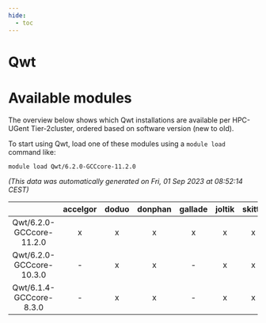 ```yaml
---
hide:
  - toc
---
```


Qwt
===

# Available modules


The overview below shows which Qwt installations are available per HPC-UGent Tier-2cluster, ordered based on software version (new to old).

To start using Qwt, load one of these modules using a `module load` command like:

```shell
module load Qwt/6.2.0-GCCcore-11.2.0
```

*(This data was automatically generated on Fri, 01 Sep 2023 at 08:52:14 CEST)*  

| |accelgor|doduo|donphan|gallade|joltik|skitty|swalot|victini|
| :---: | :---: | :---: | :---: | :---: | :---: | :---: | :---: | :---: |
|Qwt/6.2.0-GCCcore-11.2.0|x|x|x|x|x|x|x|x|
|Qwt/6.2.0-GCCcore-10.3.0|-|x|x|-|x|x|x|x|
|Qwt/6.1.4-GCCcore-8.3.0|-|x|x|-|x|x|-|x|
